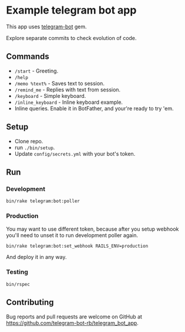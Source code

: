 # Example telegram bot app

This app uses [telegram-bot](https://github.com/telegram-bot-rb/telegram-bot) gem.

Explore separate commits to check evolution of code.

## Commands

- `/start` - Greeting.
- `/help`
- `/memo %text%` - Saves text to session.
- `/remind_me` - Replies with text from session.
- `/keyboard` - Simple keyboard.
- `/inline_keyboard` - Inline keyboard example.
- Inline queries. Enable it in BotFather, and your're ready to try 'em.

## Setup

- Clone repo.
- run `./bin/setup`.
- Update `config/secrets.yml` with your bot's token.

## Run

### Development

```
bin/rake telegram:bot:poller
```

### Production

You may want to use different token, because after you setup webhook
you'll need to unset it to run development poller again.

```
bin/rake telegram:bot:set_webhook RAILS_ENV=production
```

And deploy it in any way.

### Testing

```
bin/rspec
```

## Contributing

Bug reports and pull requests are welcome on GitHub at https://github.com/telegram-bot-rb/telegram_bot_app.
